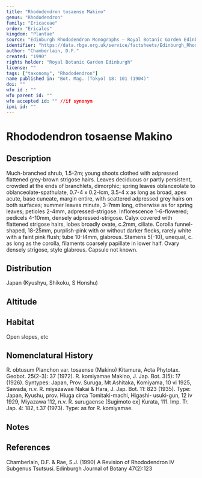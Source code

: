 ```yaml
---
title: "Rhododendron tosaense Makino"
genus: "Rhododendron"
family: "Ericaceae"
order: "Ericales"
kingdom: "Plantae"
source: "Edinburgh Rhododendron Monographs – Royal Botanic Garden Edinburgh"
identifier: "https://data.rbge.org.uk/service/factsheets/Edinburgh_Rhododendron_Monographs.xhtml"
author: "Chamberlain, D.F."
created: "1990"
rights holder: "Royal Botanic Garden Edinburgh"
license: ""
tags: ["taxonomy", "Rhododendron"]
name published in: "Bot. Mag. (Tokyo) 18: 101 (1904)"
doi: ""
wfo id : ""
wfo parent id: ""
wfo accepted id: "" //if synonym                      
ipni id: ""
---
```


                       

# Rhododendron tosaense Makino

## Description
Much-branched shrub, 1.5-2m; young shoots clothed with adpressed flattened grey-brown strigose hairs. Leaves deciduous or partly persistent, crowded at the ends of branchlets, dimorphic; spring leaves oblanceolate to oblanceolate-spathulate, 0.7-4 x 0.2-lcm, 3.5-4 x as long as broad, apex acute, base cuneate, margin entire, with scattered adpressed grey hairs on both surfaces; summer leaves minute, 3-7mm long, otherwise as for spring leaves; petioles 2-4mm, adpressed-strigose. Inflorescence 1-6-flowered; pedicels 4-10mm, densely adpressed-strigose. Calyx covered with flattened strigose hairs, lobes broadly ovate, c.2mm, ciliate. Corolla funnel-shaped, 18-25mm, purplish-pink with or without darker flecks, rarely white with a faint pink flush; tube 10-I4mm, glabrous. Stamens 5(-10), unequal, c. as long as the corolla, filaments coarsely papillate in lower half. Ovary densely strigose, style glabrous. Capsule not known.

## Distribution
Japan (Kyushyu, Shikoku, S Honshu)

## Altitude


## Habitat
Open slopes, etc

## Nomenclatural History
R. obtusum Planchon var. tosaense (Makino) Kitamura, Acta Phytotax. Geobot. 25(2-3): 37 (1972). R. komiyamae Makino, J. Jap. Bot. 3(5): 17 (1926). Syntypes: Japan, Prov. Suruga, Mt Ashitaka, Komiyama, 10 vi 1925, Sawada, n.v. R. miyazawae Nakai & Hara, J. Jap. Bot. 11: 823 (1935). Type: Japan, Kyushu, prov. Hiuga circa Tomitaki-machi, Higashi- usuki-gun, 12 iv 1929, Miyazawa 112, n.v. R. surugaense [Sugimoto ex] Kurata, 111. Imp. Tr. Jap. 4: 182, t.37 (1973). Type: as for R. komiyamae.
                       
## Notes


## References

Chamberlain, D.F. & Rae, S.J. (1990) A Revision of Rhododendron IV Subgenus Tsutsusi. Edinburgh Journal of Botany 47(2):123
